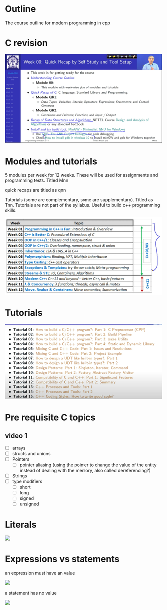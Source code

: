 # Outline

The course outline for modern programming in cpp
# C revision 

![](Pasted%20image%2020230805120128.png)

# Modules and tutorials

5 modules per week for 12 weeks. These will be used for assignments and programming tests. Titled Mnn 

quick recaps are titled as qnn 

Tutorials (some are complementary, some are supplementary). Titled as Tnn. Tutorials are not part of the syllabus. Useful to build c++ programming skills. 

![](Pasted%20image%2020230805121009.png)

# Tutorials 

![](Pasted%20image%2020230805121538.png)

# Pre requisite C topics

## video 1

- [ ] arrays 
- [ ] structs and unions 
- [ ] Pointers 
	- [ ] pointer aliasing (using the pointer to change the value of the entity instead of dealing with the memory, also called dereferencing?)
- [ ] Strings
- [ ] type modifiers
	- [ ] short 
	- [ ] long 
	- [ ] signed 
	- [ ] unsigned

# Literals 

![](Pasted%20image%2020230815182112.png)

# Expressions vs statements 

an expression must have an value 

![](Pasted%20image%2020230815183727.png)

a statement has no value 

![](Pasted%20image%2020230815183753.png)